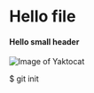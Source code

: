 # Hello file
#### Hello small header


![Image of Yaktocat](https://octodex.github.com/images/yaktocat.png)

$ git init
